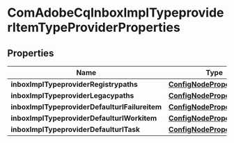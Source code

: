 
# ComAdobeCqInboxImplTypeproviderItemTypeProviderProperties

## Properties
Name | Type | Description | Notes
------------ | ------------- | ------------- | -------------
**inboxImplTypeproviderRegistrypaths** | [**ConfigNodePropertyArray**](ConfigNodePropertyArray.md) |  |  [optional]
**inboxImplTypeproviderLegacypaths** | [**ConfigNodePropertyArray**](ConfigNodePropertyArray.md) |  |  [optional]
**inboxImplTypeproviderDefaulturlFailureitem** | [**ConfigNodePropertyString**](ConfigNodePropertyString.md) |  |  [optional]
**inboxImplTypeproviderDefaulturlWorkitem** | [**ConfigNodePropertyString**](ConfigNodePropertyString.md) |  |  [optional]
**inboxImplTypeproviderDefaulturlTask** | [**ConfigNodePropertyString**](ConfigNodePropertyString.md) |  |  [optional]



